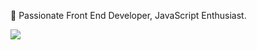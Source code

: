👋 Passionate Front End Developer, JavaScript Enthusiast.

![](https://github-readme-stats.vercel.app/api?username=SyMind&show_icons=true&count_private=true)

